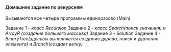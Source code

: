 #### Домашнее задание по рекурсиям

Вызываются все четыре программы единоразово (Main)

Задание 1 - _класс Recursion_
Задание 2 - _класс Search(поиск значения) и ArrayR (создание большого массива)_
Задание 3 - _Solution_
Задание 4 - _BinaryTree(здесьвы выполняется создание дерева, поиск и удаление элемента) и Branch(создает ветку)_
